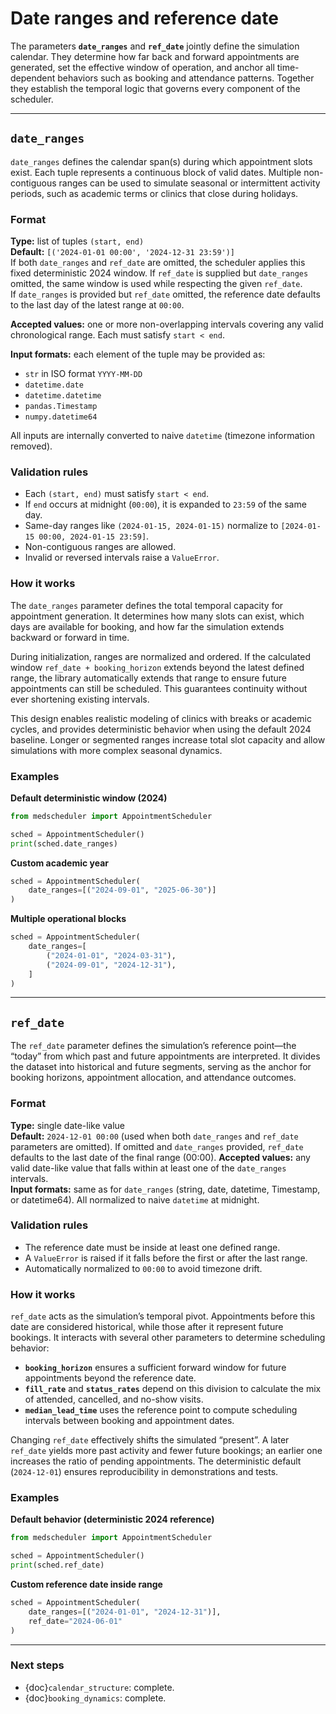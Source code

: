 # Date ranges and reference date

The parameters **`date_ranges`** and **`ref_date`** jointly define the simulation calendar. They determine how far back and forward appointments are generated, set the effective window of operation, and anchor all time-dependent behaviors such as booking and attendance patterns. Together they establish the temporal logic that governs every component of the scheduler.

---

## `date_ranges`

`date_ranges` defines the calendar span(s) during which appointment slots exist. Each tuple represents a continuous block of valid dates. Multiple non-contiguous ranges can be used to simulate seasonal or intermittent activity periods, such as academic terms or clinics that close during holidays.

### Format

**Type:** list of tuples `(start, end)`  
**Default:** `[('2024-01-01 00:00', '2024-12-31 23:59')]`  
If both `date_ranges` and `ref_date` are omitted, the scheduler applies this fixed deterministic 2024 window. If `ref_date` is supplied but `date_ranges` omitted, the same window is used while respecting the given `ref_date`.  
If `date_ranges` is provided but `ref_date` omitted, the reference date defaults to the last day of the latest range at `00:00`.

**Accepted values:** one or more non-overlapping intervals covering any valid chronological range. Each must satisfy `start < end`.

**Input formats:** each element of the tuple may be provided as:  
- `str` in ISO format `YYYY-MM-DD`  
- `datetime.date`  
- `datetime.datetime`  
- `pandas.Timestamp`  
- `numpy.datetime64`  

All inputs are internally converted to naive `datetime` (timezone information removed).

### Validation rules

- Each `(start, end)` must satisfy `start < end`.  
- If `end` occurs at midnight (`00:00`), it is expanded to `23:59` of the same day.  
- Same-day ranges like `(2024-01-15, 2024-01-15)` normalize to `[2024-01-15 00:00, 2024-01-15 23:59]`.  
- Non-contiguous ranges are allowed.  
- Invalid or reversed intervals raise a `ValueError`.  

### How it works

The `date_ranges` parameter defines the total temporal capacity for appointment generation. It determines how many slots can exist, which days are available for booking, and how far the simulation extends backward or forward in time.

During initialization, ranges are normalized and ordered. If the calculated window `ref_date + booking_horizon` extends beyond the latest defined range, the library automatically extends that range to ensure future appointments can still be scheduled. This guarantees continuity without ever shortening existing intervals.

This design enables realistic modeling of clinics with breaks or academic cycles, and provides deterministic behavior when using the default 2024 baseline. Longer or segmented ranges increase total slot capacity and allow simulations with more complex seasonal dynamics.

### Examples

**Default deterministic window (2024)**
```python
from medscheduler import AppointmentScheduler

sched = AppointmentScheduler()
print(sched.date_ranges)
```

**Custom academic year**
```python
sched = AppointmentScheduler(
    date_ranges=[("2024-09-01", "2025-06-30")]
)
```

**Multiple operational blocks**
```python
sched = AppointmentScheduler(
    date_ranges=[
        ("2024-01-01", "2024-03-31"),
        ("2024-09-01", "2024-12-31"),
    ]
)
```

---

## `ref_date`

The `ref_date` parameter defines the simulation’s reference point—the “today” from which past and future appointments are interpreted. It divides the dataset into historical and future segments, serving as the anchor for booking horizons, appointment allocation, and attendance outcomes.

### Format

**Type:** single date-like value  
**Default:** `2024-12-01 00:00` (used when both `date_ranges` and `ref_date` parameters are omitted).
If omitted and `date_ranges` provided, `ref_date` defaults to the last date of the final range (00:00). 
**Accepted values:** any valid date-like value that falls within at least one of the `date_ranges` intervals.  
**Input formats:** same as for `date_ranges` (string, date, datetime, Timestamp, or datetime64). All normalized to naive `datetime` at midnight.



### Validation rules

- The reference date must be inside at least one defined range.  
- A `ValueError` is raised if it falls before the first or after the last range.  
- Automatically normalized to `00:00` to avoid timezone drift.  

### How it works

`ref_date` acts as the simulation’s temporal pivot. Appointments before this date are considered historical, while those after it represent future bookings. It interacts with several other parameters to determine scheduling behavior:

- **`booking_horizon`** ensures a sufficient forward window for future appointments beyond the reference date.
- **`fill_rate`** and **`status_rates`** depend on this division to calculate the mix of attended, cancelled, and no-show visits.
- **`median_lead_time`** uses the reference point to compute scheduling intervals between booking and appointment dates.

Changing `ref_date` effectively shifts the simulated “present”. A later `ref_date` yields more past activity and fewer future bookings; an earlier one increases the ratio of pending appointments. The deterministic default (`2024-12-01`) ensures reproducibility in demonstrations and tests.

### Examples

**Default behavior (deterministic 2024 reference)**
```python
from medscheduler import AppointmentScheduler

sched = AppointmentScheduler()
print(sched.ref_date)
```

**Custom reference date inside range**
```python
sched = AppointmentScheduler(
    date_ranges=[("2024-01-01", "2024-12-31")],
    ref_date="2024-06-01"
)
```

---

### Next steps

- {doc}`calendar_structure`: complete.  
- {doc}`booking_dynamics`: complete.  


